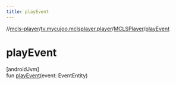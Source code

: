 ```yaml
---
title: playEvent
---
```

//[mcls-player](../../../index.html)/[tv.mycujoo.mclsplayer.player](../index.html)/[MCLSPlayer](index.html)/[playEvent](play-event.html)



# playEvent



[androidJvm]\
fun [playEvent](play-event.html)(event: EventEntity)




